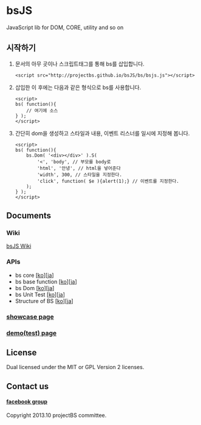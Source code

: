 ﻿bsJS
===

JavaScript lib for DOM, CORE, utility and so on

## 시작하기

1. 문서의 아무 곳이나 스크립트태그를 통해 bs를 삽입합니다.
    ```
    <script src="http://projectbs.github.io/bsJS/bs/bsjs.js"></script>
    ```

2. 삽입한 이 후에는 다음과 같은 형식으로 bs를 사용합니다.
    ```
    <script>
    bs( function(){
    	// 여기에 소스
    } );
    </script>
    ```

3. 간단히 dom을 생성하고 스타일과 내용, 이벤트 리스너를 일시에 지정해 봅니다.
    ```
    <script>
    bs( function(){
    	bs.Dom( '<div></div>' ).S( 
    		'<', 'body', // 부모를 body로
    		'html', '안녕', // html을 넣어준다
    		'width', 300, // 스타일을 지정한다.
    		'click', function( $e ){alert(1);} // 이벤트를 지정한다.
    	);
    } );
    </script>
    ```

## Documents
### Wiki
[bsJS Wiki](https://github.com/projectBS/bsJS/wiki)
### APIs
* bs core [[ko](https://github.com/projectBS/bsJS/wiki/doc1-core)][[ja](https://github.com/projectBS/bsJS/wiki/doc1-core-ja)]  
* bs base function [[ko](https://github.com/projectBS/bsJS/wiki/doc2-base-function)][[ja](https://github.com/projectBS/bsJS/wiki/doc2-base-function-ja)]  
* bs Dom [[ko](https://github.com/projectBS/bsJS/wiki/doc3-Dom)][[ja](https://github.com/projectBS/bsJS/wiki/doc3-Dom-ja)]  
* bs Unit Test [[ko](https://github.com/projectBS/bsJS/wiki/Unit-Test-of-BS-ko)][[ja](https://github.com/projectBS/bsJS/wiki/Unit-Test-of-BS-ja)]  
* Structure of BS [[ko](https://github.com/projectBS/bsJS/wiki/Structure-of-BS)][[ja](https://github.com/projectBS/bsJS/wiki/Structure-of-BS-ja)]  

### [showcase page](http://projectbs.github.io/bsJS/showcase/)  

### [demo(test) page](http://projectbs.github.io/bsTest/test/)

## License
Dual licensed under the MIT or GPL Version 2 licenses.  

## Contact us
#### [facebook group](https://www.facebook.com/groups/bs5js/?hc_location=stream)  

Copyright 2013.10 projectBS committee.
